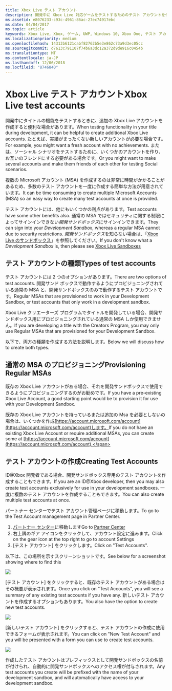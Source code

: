 ```yaml
---
title: Xbox Live テスト アカウント
description: 開発中に Xbox Live 対応ゲームをテストするためのテスト アカウントを作成する方法について説明します。
ms.assetid: e8076233-c93c-4961-86ac-27ec74917ebc
ms.date: 04/04/2017
ms.topic: article
keywords: Xbox Live, Xbox, ゲーム, UWP, Windows 10, Xbox One, テスト アカウント
ms.localizationpriority: medium
ms.openlocfilehash: 14313b6121cabf82762b5e3e862c73a9d3ec05cc
ms.sourcegitcommit: d7613c791107f74b6a3dc12a372d9de916c0454b
ms.translationtype: MT
ms.contentlocale: ja-JP
ms.lasthandoff: 12/06/2018
ms.locfileid: "8746840"
---
```

# <a name="xbox-live-test-accounts"></a><span data-ttu-id="bbb99-104">Xbox Live テスト アカウント</span><span class="sxs-lookup"><span data-stu-id="bbb99-104">Xbox Live test accounts</span></span>

<span data-ttu-id="bbb99-105">開発中にタイトルの機能をテストするときに、追加の Xbox Live アカウントを作成すると便利な場合があります。</span><span class="sxs-lookup"><span data-stu-id="bbb99-105">When testing functionality in your title during development, it can be helpful to create additional Xbox Live accounts.</span></span>  <span data-ttu-id="bbb99-106">たとえば、実績がまったくない新しいアカウントが必要な場合です。</span><span class="sxs-lookup"><span data-stu-id="bbb99-106">For example, you might want a fresh account with no achievements.</span></span>  <span data-ttu-id="bbb99-107">または、ソーシャル シナリオをテストするために、いくつかのアカウントを作り、お互いのフレンドにする必要がある場合です。</span><span class="sxs-lookup"><span data-stu-id="bbb99-107">Or you might want to make several accounts and make them friends of each other for testing Social scenarios.</span></span>

<span data-ttu-id="bbb99-108">複数の Microsoft アカウント (MSA) を作成するのは非常に時間がかかることがあるため、多数のテスト アカウントを一度に作成する簡単な方法が用意されています。</span><span class="sxs-lookup"><span data-stu-id="bbb99-108">It can be time consuming to create multiple Microsoft Accounts (MSA) so an easy way to create many test accounts at once is provided.</span></span>

<span data-ttu-id="bbb99-109">テスト アカウントには、他にもいくつかの利点があります。</span><span class="sxs-lookup"><span data-stu-id="bbb99-109">Test accounts have some other benefits also.</span></span>  <span data-ttu-id="bbb99-110">通常の MSA ではセキュリティに関する制限によってサインインできない*開発サンドボックス*にサインインできます。</span><span class="sxs-lookup"><span data-stu-id="bbb99-110">They can sign into your *Development Sandbox*, whereas a regular MSA cannot due to security restrictions.</span></span>  <span data-ttu-id="bbb99-111">*開発サンドボックス*を知らない場合は、「[Xbox Live のサンドボックス](xbox-live-sandboxes.md)」を参照してください。</span><span class="sxs-lookup"><span data-stu-id="bbb99-111">If you don't know what a *Development Sandbox* is, then please see [Xbox Live Sandboxes](xbox-live-sandboxes.md)</span></span>

## <a name="types-of-test-accounts"></a><span data-ttu-id="bbb99-112">テスト アカウントの種類</span><span class="sxs-lookup"><span data-stu-id="bbb99-112">Types of test accounts</span></span>

<span data-ttu-id="bbb99-113">テスト アカウントには 2 つのオプションがあります。</span><span class="sxs-lookup"><span data-stu-id="bbb99-113">There are two options of test accounts.</span></span>  <span data-ttu-id="bbb99-114">開発サンド ボックスで動作するようにプロビジョニングされている通常の MSA と、開発サンドボックスのみで動作するテスト アカウントです。</span><span class="sxs-lookup"><span data-stu-id="bbb99-114">Regular MSAs that are provisioned to work in your Development Sandbox, or test accounts that only work in a development sandbox.</span></span>

<span data-ttu-id="bbb99-115">Xbox Live クリエーターズ プログラムでタイトルを開発している場合、開発サンドボックス用にプロビジョニングされている通常の MSA しか使用できません。</span><span class="sxs-lookup"><span data-stu-id="bbb99-115">If you are developing a title with the Creators Program, you may only use Regular MSAs that are provisioned for your Development Sandbox.</span></span>

<span data-ttu-id="bbb99-116">以下で、両方の種類を作成する方法を説明します。</span><span class="sxs-lookup"><span data-stu-id="bbb99-116">Below we will discuss how to create both types.</span></span>

## <a name="provisioning-regular-msas"></a><span data-ttu-id="bbb99-117">通常の MSA のプロビジョニング</span><span class="sxs-lookup"><span data-stu-id="bbb99-117">Provisioning Regular MSAs</span></span>

<span data-ttu-id="bbb99-118">既存の Xbox Live アカウントがある場合、それを開発サンドボックスで使用できるようにプロビジョニングするのがお勧めです。</span><span class="sxs-lookup"><span data-stu-id="bbb99-118">If you have a pre-existing Xbox Live Account, a good starting point would be to provision it for use with your Development Sandbox.</span></span>

<span data-ttu-id="bbb99-119">既存の Xbox Live アカウントを持っているまたは追加の Msa を必要としないの場合は、いくつかを作成[https://account.microsoft.com/account](https://account.microsoft.com/account)します。</span><span class="sxs-lookup"><span data-stu-id="bbb99-119">If you do not have an existing Xbox Live Account or require additional MSAs, you can create some at [https://account.microsoft.com/account](https://account.microsoft.com/account).</span></span>

## <a name="creating-test-accounts"></a><span data-ttu-id="bbb99-120">テスト アカウントの作成</span><span class="sxs-lookup"><span data-stu-id="bbb99-120">Creating Test Accounts</span></span>

<span data-ttu-id="bbb99-121">ID@Xbox 開発者である場合、開発サンドボックス専用のテスト アカウントを作成することもできます。</span><span class="sxs-lookup"><span data-stu-id="bbb99-121">If you are an ID@Xbox developer, then you may also create test accounts exclusively for use in your development sandboxes.</span></span>  <span data-ttu-id="bbb99-122">一度に複数のテスト アカウントを作成することもできます。</span><span class="sxs-lookup"><span data-stu-id="bbb99-122">You can also create multiple test accounts at once.</span></span>

<span data-ttu-id="bbb99-123">パートナー センターでテスト アカウント管理ページに移動します。</span><span class="sxs-lookup"><span data-stu-id="bbb99-123">To go to the Test Account management page in Partner Center.</span></span>
1. <span data-ttu-id="bbb99-124">[パートナー センター](https://partner.microsoft.com/dashboard)に移動します</span><span class="sxs-lookup"><span data-stu-id="bbb99-124">Go to [Partner Center](https://partner.microsoft.com/dashboard)</span></span>
2. <span data-ttu-id="bbb99-125">右上隅のギア アイコンをクリックして、アカウント設定に進みます。</span><span class="sxs-lookup"><span data-stu-id="bbb99-125">Click on the gear icon at the top right to go to account Settings</span></span>
3. <span data-ttu-id="bbb99-126">[テスト アカウント] をクリックします。</span><span class="sxs-lookup"><span data-stu-id="bbb99-126">Click on "Test Accounts".</span></span>

<span data-ttu-id="bbb99-127">以下は、この場所を示すスクリーンショットです。</span><span class="sxs-lookup"><span data-stu-id="bbb99-127">See below for a screenshot showing where to find this</span></span>

![](images/getting_started/devcenter_testaccount_nav.png)

<span data-ttu-id="bbb99-128">[テスト アカウント] をクリックすると、既存のテスト アカウントがある場合はその概要が表示されます。</span><span class="sxs-lookup"><span data-stu-id="bbb99-128">Once you click on "Test Accounts", you will see a summary of any existing test accounts if you have any.</span></span>  <span data-ttu-id="bbb99-129">新しいテスト アカウントを作成するオプションもあります。</span><span class="sxs-lookup"><span data-stu-id="bbb99-129">You also have the option to create new test accounts.</span></span>

![](images/getting_started/devcenter_testaccount_summary.png)

<span data-ttu-id="bbb99-130">[新しいテスト アカウント] をクリックすると、テスト アカウントの作成に使用できるフォームが表示されます。</span><span class="sxs-lookup"><span data-stu-id="bbb99-130">You can click on "New Test Account" and you will be presented with a form you can use to create test accounts.</span></span>

![](images/getting_started/devcenter_testaccount_new.png)

<span data-ttu-id="bbb99-131">作成したテスト アカウントはプレフィックスとして開発サンドボックスの名前が付けられ、自動的に開発サンドボックスへのアクセス権が付与されます。</span><span class="sxs-lookup"><span data-stu-id="bbb99-131">Any test accounts you create will be prefixed with the name of your development sandbox, and will automatically have access to your development sandbox.</span></span>
